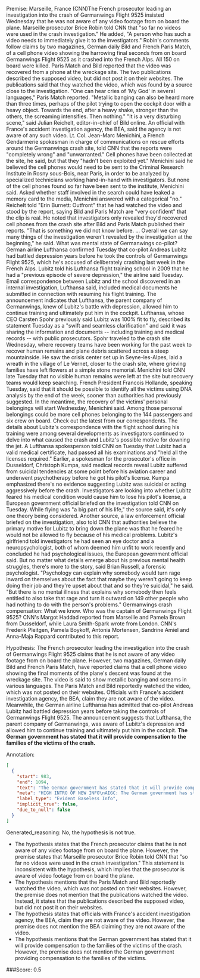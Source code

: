 
Premise:
Marseille, France (CNN)The French prosecutor leading an investigation into the crash of Germanwings Flight 9525 insisted Wednesday that he was not aware of any video footage from on board the plane. Marseille prosecutor Brice Robin told CNN that "so far no videos were used in the crash investigation." He added, "A person who has such a video needs to immediately give it to the investigators." Robin's comments follow claims by two magazines, German daily Bild and French Paris Match, of a cell phone video showing the harrowing final seconds from on board Germanwings Flight 9525 as it crashed into the French Alps. All 150 on board were killed. Paris Match and Bild reported that the video was recovered from a phone at the wreckage site. The two publications described the supposed video, but did not post it on their websites. The publications said that they watched the video, which was found by a source close to the investigation. "One can hear cries of 'My God' in several languages," Paris Match reported. "Metallic banging can also be heard more than three times, perhaps of the pilot trying to open the cockpit door with a heavy object.  Towards the end, after a heavy shake, stronger than the others, the screaming intensifies. Then nothing." "It is a very disturbing scene," said Julian Reichelt, editor-in-chief of Bild online. An official with France's accident investigation agency, the BEA, said the agency is not aware of any such video. Lt. Col. Jean-Marc Menichini, a French Gendarmerie spokesman in charge of communications on rescue efforts around the Germanwings crash site, told CNN that the reports were "completely wrong" and "unwarranted." Cell phones have been collected at the site, he said, but that they "hadn't been exploited yet." Menichini said he believed the cell phones would need to be sent to the Criminal Research Institute in Rosny sous-Bois, near Paris, in order to be analyzed by specialized technicians working hand-in-hand with investigators. But none of the cell phones found so far have been sent to the institute, Menichini said. Asked whether staff involved in the search could have leaked a memory card to the media, Menichini answered with a categorical "no." Reichelt told "Erin Burnett: Outfront" that he had watched the video and stood by the report, saying Bild and Paris Match are "very confident" that the clip is real. He noted that investigators only revealed they'd recovered cell phones from the crash site after Bild and Paris Match published their reports. "That is something we did not know before. ... Overall we can say many things of the investigation weren't revealed by the investigation at the beginning," he said. What was mental state of Germanwings co-pilot? German airline Lufthansa confirmed Tuesday that co-pilot Andreas Lubitz had battled depression years before he took the controls of Germanwings Flight 9525, which he's accused of deliberately crashing last week in the French Alps. Lubitz told his Lufthansa flight training school in 2009 that he had a "previous episode of severe depression," the airline said Tuesday. Email correspondence between Lubitz and the school discovered in an internal investigation, Lufthansa said, included medical documents he submitted in connection with resuming his flight training. The announcement indicates that Lufthansa, the parent company of Germanwings, knew of Lubitz's battle with depression, allowed him to continue training and ultimately put him in the cockpit. Lufthansa, whose CEO Carsten Spohr previously said Lubitz was 100% fit to fly, described its statement Tuesday as a "swift and seamless clarification" and said it was sharing the information and documents -- including training and medical records -- with public prosecutors. Spohr traveled to the crash site Wednesday, where recovery teams have been working for the past week to recover human remains and plane debris scattered across a steep mountainside. He saw the crisis center set up in Seyne-les-Alpes, laid a wreath in the village of Le Vernet, closer to the crash site, where grieving families have left flowers at a simple stone memorial. Menichini told CNN late Tuesday that no visible human remains were left at the site but recovery teams would keep searching. French President Francois Hollande, speaking Tuesday, said that it should be possible to identify all the victims using DNA analysis by the end of the week, sooner than authorities had previously suggested. In the meantime, the recovery of the victims' personal belongings will start Wednesday, Menichini said. Among those personal belongings could be more cell phones belonging to the 144 passengers and six crew on board. Check out the latest from our correspondents. The details about Lubitz's correspondence with the flight school during his training were among several developments as investigators continued to delve into what caused the crash and Lubitz's possible motive for downing the jet. A Lufthansa spokesperson told CNN on Tuesday that Lubitz had a valid medical certificate, had passed all his examinations and "held all the licenses required." Earlier, a spokesman for the prosecutor's office in Dusseldorf, Christoph Kumpa, said medical records reveal Lubitz suffered from suicidal tendencies at some point before his aviation career and underwent psychotherapy before he got his pilot's license. Kumpa emphasized there's no evidence suggesting Lubitz was suicidal or acting aggressively before the crash. Investigators are looking into whether Lubitz feared his medical condition would cause him to lose his pilot's license, a European government official briefed on the investigation told CNN on Tuesday. While flying was "a big part of his life," the source said, it's only one theory being considered. Another source, a law enforcement official briefed on the investigation, also told CNN that authorities believe the primary motive for Lubitz to bring down the plane was that he feared he would not be allowed to fly because of his medical problems. Lubitz's girlfriend told investigators he had seen an eye doctor and a neuropsychologist, both of whom deemed him unfit to work recently and concluded he had psychological issues, the European government official said. But no matter what details emerge about his previous mental health struggles, there's more to the story, said Brian Russell, a forensic psychologist. "Psychology can explain why somebody would turn rage inward on themselves about the fact that maybe they weren't going to keep doing their job and they're upset about that and so they're suicidal," he said. "But there is no mental illness that explains why somebody then feels entitled to also take that rage and turn it outward on 149 other people who had nothing to do with the person's problems." Germanwings crash compensation: What we know. Who was the captain of Germanwings Flight 9525? CNN's Margot Haddad reported from Marseille and Pamela Brown from Dusseldorf, while Laura Smith-Spark wrote from London. CNN's Frederik Pleitgen, Pamela Boykoff, Antonia Mortensen, Sandrine Amiel and Anna-Maja Rappard contributed to this report.


Hypothesis:
The French prosecutor leading the investigation into the crash of Germanwings Flight 9525 claims that he is not aware of any video footage from on board the plane. However, two magazines, German daily Bild and French Paris Match, have reported claims that a cell phone video showing the final moments of the plane's descent was found at the wreckage site. The video is said to show metallic banging and screams in various languages. The Paris Match and Bild reportedly watched the video, which was not posted on their websites. Officials with France's accident investigation agency, the BEA, claim they are not aware of the video. Meanwhile, the German airline Lufthansa has admitted that co-pilot Andreas Lubitz had battled depression years before taking the controls of Germanwings Flight 9525. The announcement suggests that Lufthansa, the parent company of Germanwings, was aware of Lubitz's depression and allowed him to continue training and ultimately put him in the cockpit. **The German government has stated that it will provide compensation to the families of the victims of the crash.**

Annotation:
```json
[
  {
    "start": 983,
    "end": 1094,
    "text": "The German government has stated that it will provide compensation to the families of the victims of the crash.",
    "meta": "HIGH INTRO OF NEW INFO\nAIGC: The German government has stated that it will provide compensation to the families of the victims of the crash.\nOriginal:  Did not mention about German government stating that they they will provide compensation to families of the victims of the crash.\n",
    "label_type": "Evident Baseless Info",
    "implicit_true": false,
    "due_to_null": false
  }
]
```

Generated_reasoning:
No, the hypothesis is not true. 
- The hypothesis states that the French prosecutor claims that he is not aware of any video footage from on board the plane. However, the premise states that Marseille prosecutor Brice Robin told CNN that "so far no videos were used in the crash investigation." This statement is inconsistent with the hypothesis, which implies that the prosecutor is aware of video footage from on board the plane. 
- The hypothesis mentions that the Paris Match and Bild reportedly watched the video, which was not posted on their websites. However, the premise does not mention that the publications watched the video. Instead, it states that the publications described the supposed video, but did not post it on their websites. 
- The hypothesis states that officials with France's accident investigation agency, the BEA, claim they are not aware of the video. However, the premise does not mention the BEA claiming they are not aware of the video. 
- The hypothesis mentions that the German government has stated that it will provide compensation to the families of the victims of the crash. However, the premise does not mention the German government providing compensation to the families of the victims.

###Score:
0.5
